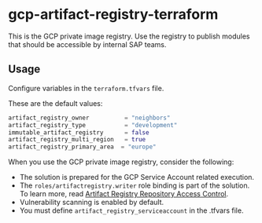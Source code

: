 # gcp-artifact-registry-terraform

This is the GCP private image registry. Use the registry to publish modules that should be accessible by internal SAP teams.

## Usage

Configure variables in the `terraform.tfvars` file.

These are the default values:

```terraform
artifact_registry_owner          = "neighbors"
artifact_registry_type           = "development"
immutable_artifact_registry      = false
artifact_registry_multi_region   = true
artifact_registry_primary_area  = "europe"
```

When you use the GCP private image registry, consider the following: 

- The solution is prepared for the GCP Service Account related execution.
- The `roles/artifactregistry.writer` role binding is part of the solution. To learn more, read [Artifact Registry Repository Access Control](https://cloud.google.com/artifact-registry/docs/access-control).
- Vulnerability scanning is enabled by default.
- You must define `artifact_registry_serviceaccount` in the .tfvars file.

